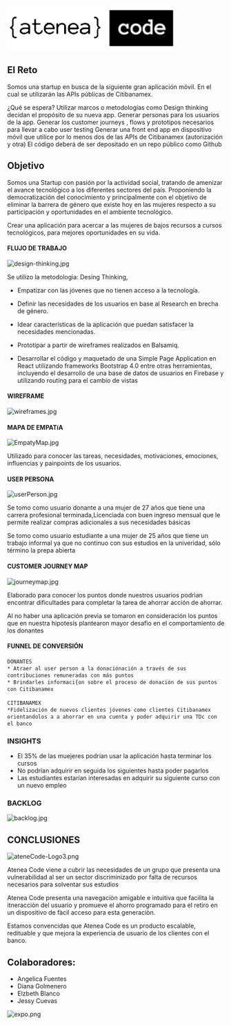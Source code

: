 ![ateneCode-Logo3.png](src/components/images/ateneCode-Logo3.png)

## El Reto
Somos una startup en busca de la siguiente gran aplicación móvil. En el cual se utilizarán las APIs públicas de Citibanamex.

¿Qué se espera?
Utilizar marcos o metodologías como Design thinking decidan el propósito de su nueva app.
Generar personas para los usuarios de la app.
Generar los customer journeys , flows y prototipos necesarios para llevar a cabo user testing
Generar una front end app en dispositivo móvil que utilice por lo menos dos de las APIs de Citibanamex (autorización y otra)
El código deberá de ser depositado en un repo público como Github



## Objetivo

Somos una Startup con pasión por la actividad social, tratando de amenizar el avance tecnológico a los diferentes sectores del país. 
Proponiendo la democratización del conocimiento y principalmente con el objetivo de eliminar la barrera de género que existe hoy en las mujeres respecto a su participación y oportunidades en el ambiente tecnológico. 


Crear una aplicación para acercar a las mujeres de bajos recursos a cursos tecnológicos, para  mejores oportunidades en su vida.

#### FLUJO DE TRABAJO
![design-thinking.jpg](design-thinking.jpg)

Se utilizo la metodologìa: Desing Thinking,

* Empatizar con las jóvenes que no tienen acceso a la tecnología.

* Definir las necesidades de los usuarios en base al Research en brecha de género.

* Idear características de la aplicación que puedan satisfacer la necesidades mencionadas.

* Prototipar a partir de wireframes realizados en Balsamiq.

* Desarrollar el código y maquetado de una Simple Page Application en React utilizando frameworks Bootstrap 4.0 entre otras herramientas, incluyendo el desarrollo de una base de datos de usuarios en Firebase y utilizando routing para el cambio de vistas

#### WIREFRAME
![wireframes.jpg](wireframes.jpg)

#### MAPA DE EMPATíA
![EmpatyMap.jpg](EmpatyMap.jpg)

Utilizado para conocer las tareas, necesidades, motivaciones, emociones, influencias y painpoints de los usuarios.


#### USER PERSONA
![userPerson.jpg](userPerson.jpg)

Se tomo como usuario donante a una mujer de 27 años que tiene una carrera profesional terminada,Licenciada con buen ingreso mensual que le permite realizar compras adicionales a sus necesidades básicas

Se tomo como usuario estudiante a una mujer de 25 años que tiene un trabajo informal ya que no continuo con sus estudios en la univeridad, sólo término la prepa abierta


#### CUSTOMER JOURNEY MAP
![journeymap.jpg](journeymap.jpg)

Elaborado para conocer los puntos donde nuestros usuarios podrìan encontrar dificultades para completar la tarea de ahorrar acción de ahorrar.

Al no haber una aplicación previa se tomaron en consideración los puntos que en nuestra hipotesís plantearon mayor desafìo en el comportamiento de los donantes

#### FUNNEL DE CONVERSIÓN
    DONANTES
    * Atraer al user person a la donaciónación a través de sus contribuciones remuneradas con más puntos
    * Brindarles informaci{on sobre el proceso de donación de sus puntos con Citibanamex
    
    CITIBANAMEX
    *Fidelización de nuevos clientes jóvenes como clientes Citibanamex orientandolos a a ahorrar en una cuenta y poder adquirir una TDc con el banco

### INSIGHTS

- El 35% de las muejeres podrían usar la aplicación hasta terminar los cursos
- No podrían adquirir en seguida los siguientes hasta poder pagarlos
- Las estudiantes estarían interesadas en adquirir su siguiente curso con un nuevo empleo


### BACKLOG
![backlog.jpg](backlog.jpg)

## CONCLUSIONES
![ateneCode-Logo3.png](ateneCode-Logo3.png)

Atenea Code viene a cubrir las necesidades de un grupo que presenta una vulnerabilidad al ser un sector discriminizado por falta de recursos necesarios para solventar sus estudios

Atenea Code presenta una navegaciòn amigable e intuitiva que facilita la itneracciòn del usuario y promueve el ahorro programado para el retiro en un dispositivo de fàcil acceso para esta generaciòn.

Estamos convencidas que Atenea Code es un producto escalable, redituable y que mejora la experiencia de usuario de los clientes con el banco.



## Colaboradores:

* Angelica Fuentes
* Diana Golmenero
* Elzbeth Blanco
* Jessy Cuevas

![expo.png](expo.png)
